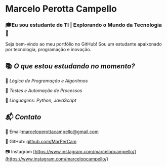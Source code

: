 # **Marcelo Perotta Campello**

### 🎓Eu sou estudante de TI | Explorando o Mundo da Tecnologia 🚀

Seja bem-vindo ao meu portfólio no GitHub! Sou um estudante apaixonado por tecnologia, programação e inovação.


## 📚 *O que estou estudando no momento?*
🔹 *Lógica de Programação e Algoritmos*

🔹 *Testes e Automação de Processos*

🔹 *Linguagens: Python, JavaScript*

## 📬 *Contato*
📧 Email:[marceloperottacampello@gmail.com](mailto:marceloperottacampello@gmail.com)

🚀 GitHub: [github.com/MarPerCam](https://github.com/MarPerCam)  

📷 Instagram [https://www.instagram.com/marcelopcampello/](https://www.instagram.com/marcelopcampello/)
